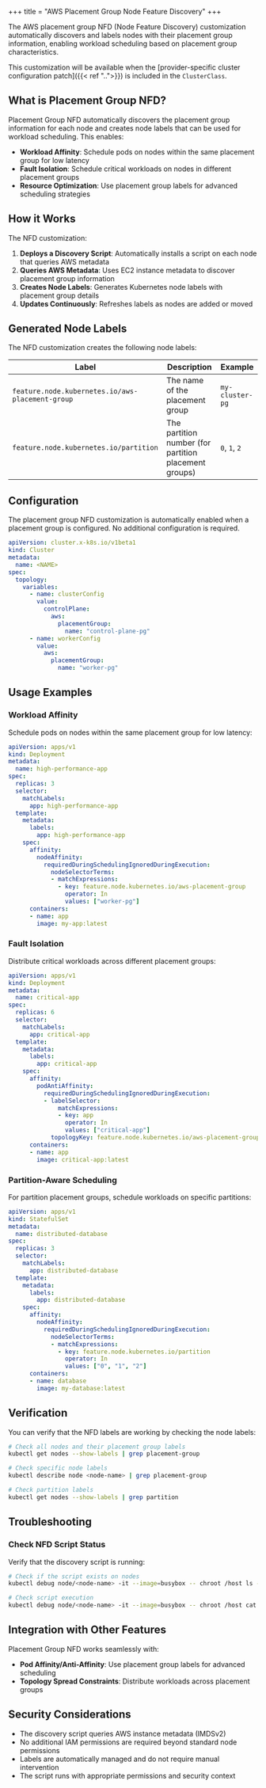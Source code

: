 +++
title = "AWS Placement Group Node Feature Discovery"
+++

The AWS placement group NFD (Node Feature Discovery) customization automatically discovers and labels nodes with their placement group information, enabling workload scheduling based on placement group characteristics.

This customization will be available when the
[provider-specific cluster configuration patch]({{< ref "..">}}) is included in the `ClusterClass`.

## What is Placement Group NFD?

Placement Group NFD automatically discovers the placement group information for each node and creates node labels that can be used for workload scheduling. This enables:

- **Workload Affinity**: Schedule pods on nodes within the same placement group for low latency
- **Fault Isolation**: Schedule critical workloads on nodes in different placement groups
- **Resource Optimization**: Use placement group labels for advanced scheduling strategies

## How it Works

The NFD customization:

1. **Deploys a Discovery Script**: Automatically installs a script on each node that queries AWS metadata
2. **Queries AWS Metadata**: Uses EC2 instance metadata to discover placement group information
3. **Creates Node Labels**: Generates Kubernetes node labels with placement group details
4. **Updates Continuously**: Refreshes labels as nodes are added or moved

## Generated Node Labels

The NFD customization creates the following node labels:

| Label | Description | Example |
|-------|-------------|---------|
| `feature.node.kubernetes.io/aws-placement-group` | The name of the placement group | `my-cluster-pg` |
| `feature.node.kubernetes.io/partition` | The partition number (for partition placement groups) | `0`, `1`, `2` |

## Configuration

The placement group NFD customization is automatically enabled when a placement group is configured. No additional configuration is required.

```yaml
apiVersion: cluster.x-k8s.io/v1beta1
kind: Cluster
metadata:
  name: <NAME>
spec:
  topology:
    variables:
      - name: clusterConfig
        value:
          controlPlane:
            aws:
              placementGroup:
                name: "control-plane-pg"
      - name: workerConfig
        value:
          aws:
            placementGroup:
              name: "worker-pg"
```

## Usage Examples

### Workload Affinity

Schedule pods on nodes within the same placement group for low latency:

```yaml
apiVersion: apps/v1
kind: Deployment
metadata:
  name: high-performance-app
spec:
  replicas: 3
  selector:
    matchLabels:
      app: high-performance-app
  template:
    metadata:
      labels:
        app: high-performance-app
    spec:
      affinity:
        nodeAffinity:
          requiredDuringSchedulingIgnoredDuringExecution:
            nodeSelectorTerms:
            - matchExpressions:
              - key: feature.node.kubernetes.io/aws-placement-group
                operator: In
                values: ["worker-pg"]
      containers:
      - name: app
        image: my-app:latest
```

### Fault Isolation

Distribute critical workloads across different placement groups:

```yaml
apiVersion: apps/v1
kind: Deployment
metadata:
  name: critical-app
spec:
  replicas: 6
  selector:
    matchLabels:
      app: critical-app
  template:
    metadata:
      labels:
        app: critical-app
    spec:
      affinity:
        podAntiAffinity:
          requiredDuringSchedulingIgnoredDuringExecution:
          - labelSelector:
              matchExpressions:
              - key: app
                operator: In
                values: ["critical-app"]
            topologyKey: feature.node.kubernetes.io/aws-placement-group
      containers:
      - name: app
        image: critical-app:latest
```

### Partition-Aware Scheduling

For partition placement groups, schedule workloads on specific partitions:

```yaml
apiVersion: apps/v1
kind: StatefulSet
metadata:
  name: distributed-database
spec:
  replicas: 3
  selector:
    matchLabels:
      app: distributed-database
  template:
    metadata:
      labels:
        app: distributed-database
    spec:
      affinity:
        nodeAffinity:
          requiredDuringSchedulingIgnoredDuringExecution:
            nodeSelectorTerms:
            - matchExpressions:
              - key: feature.node.kubernetes.io/partition
                operator: In
                values: ["0", "1", "2"]
      containers:
      - name: database
        image: my-database:latest
```

## Verification

You can verify that the NFD labels are working by checking the node labels:

```bash
# Check all nodes and their placement group labels
kubectl get nodes --show-labels | grep placement-group

# Check specific node labels
kubectl describe node <node-name> | grep placement-group

# Check partition labels
kubectl get nodes --show-labels | grep partition
```

## Troubleshooting

### Check NFD Script Status

Verify that the discovery script is running:

```bash
# Check if the script exists on nodes
kubectl debug node/<node-name> -it --image=busybox -- chroot /host ls -la /etc/kubernetes/node-feature-discovery/source.d/

# Check script execution
kubectl debug node/<node-name> -it --image=busybox -- chroot /host cat /etc/kubernetes/node-feature-discovery/features.d/placementgroup
```

## Integration with Other Features

Placement Group NFD works seamlessly with:

- **Pod Affinity/Anti-Affinity**: Use placement group labels for advanced scheduling
- **Topology Spread Constraints**: Distribute workloads across placement groups

## Security Considerations

- The discovery script queries AWS instance metadata (IMDSv2)
- No additional IAM permissions are required beyond standard node permissions
- Labels are automatically managed and do not require manual intervention
- The script runs with appropriate permissions and security context
